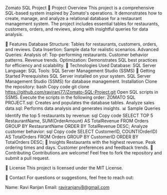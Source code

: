 Zomato SQL Project
📌 Project Overview
This project is a comprehensive SQL-based system inspired by Zomato's operations. It demonstrates how to create, manage, and analyze a relational database for a restaurant management system. The project includes essential tables for restaurants, customers, orders, and reviews, along with insightful queries for data analysis.

📂 Features
Database Structure: Tables for restaurants, customers, orders, and reviews.
Data Insertion: Sample data for realistic scenarios.
Advanced Queries: Analysis of:
Top-performing restaurants.
Customer behavior patterns.
Revenue trends.
Optimization: Demonstrates SQL best practices for efficiency and scalability.
🔧 Technologies Used
Database: SQL Server
Language: SQL
Tools: SQL Server Management Studio (SSMS)
🚀 Getting Started
Prerequisites
SQL Server installed on your system.
SQL Server Management Studio (SSMS) for database management.
Installation
Clone the repository:
bash
Copy code
git clone https://github.com/raviranj77/Zomato-SQL-Project.git
Open SQL scripts in SSMS.
Execute the scripts in the following order:
ZOMATO SQL PROJECT.sql: Creates and populates the database tables.
Analyze sales data.sql: Performs data analysis and generates insights.
📊 Sample Queries
Identify the top 5 restaurants by revenue:
sql
Copy code
SELECT TOP 5 RestaurantName, SUM(OrderAmount) AS TotalRevenue
FROM Orders
GROUP BY RestaurantName
ORDER BY TotalRevenue DESC;
Analyze customer behavior:
sql
Copy code
SELECT CustomerID, COUNT(OrderID) AS TotalOrders
FROM Orders
GROUP BY CustomerID
ORDER BY TotalOrders DESC;
🌟 Insights
Restaurants with the highest revenue.
Peak ordering times and days.
Customer preferences and feedback trends.
🤝 Contributing
Contributions are welcome! Feel free to fork the repository and submit a pull request.

📜 License
This project is licensed under the MIT License.

📧 Contact
For questions or suggestions, feel free to reach out:

Name: Ravi Ranjan
Email: raviranjany8@gmail.com
